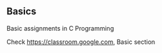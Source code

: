 ## Basics

Basic assignments in C Programming

Check https://classroom.google.com, Basic section



